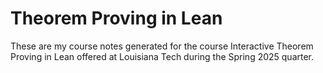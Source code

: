 # Theorem Proving in Lean

These are my course notes generated for the course Interactive Theorem Proving in Lean offered at Louisiana Tech during the Spring 2025 quarter.
